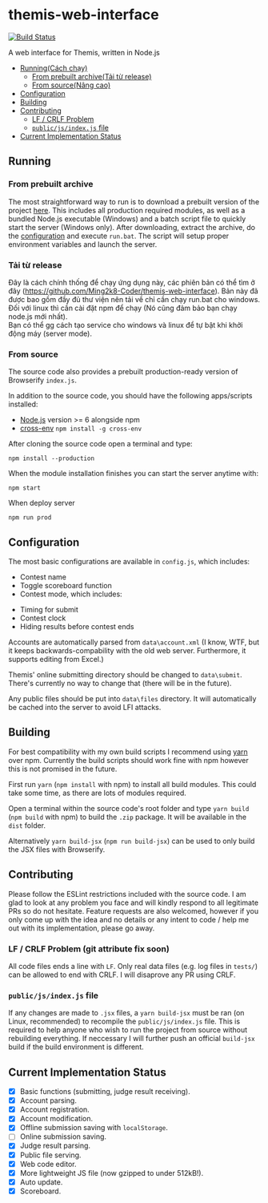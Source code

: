 # themis-web-interface
[![Build Status](https://travis-ci.org/natsukagami/themis-web-interface.svg?branch=master)](https://travis-ci.org/natsukagami/themis-web-interface)

A web interface for Themis, written in Node.js

- [Running(Cách chạy)](#running)
	- [From prebuilt archive(Tải từ release)](#from-prebuilt-archive)
	- [From source(Nâng cao)](#from-source)
- [Configuration](#configuration)
- [Building](#building)
- [Contributing](#contributing)
	- [LF / CRLF Problem](#lf--crlf-problem)
	- [`public/js/index.js` file](#publicjsindexjs-file)
- [Current Implementation Status](#current-implementation-status)

## Running
### From prebuilt archive
The most straightforward way to run is to download a prebuilt version of the project [here](https://github.com/Ming2k8-Coder/themis-web-interface). This includes all production required modules, as well as a bundled Node.js executable (Windows)  and a batch script file to quickly start the server (Windows only).
After downloading, extract the archive, do the [configuration](#configuration) and execute `run.bat`. The script will setup proper environment variables and launch the server.

### Tải từ release
Đây là cách chính thống để chạy ứng dụng này, các phiên bản có thể tìm ở đây (https://github.com/Ming2k8-Coder/themis-web-interface). Bản này đã được bao gồm đầy đủ thư viện nên tải về chỉ cần chạy run.bat cho windows.  
Đối với linux thì cần cài đặt npm để chạy (Nó cũng đảm bảo bạn chạy node.js mới nhất).  
Bạn có thể gg cách tạo service cho windows và linux để tự bật khi khởi động máy (server mode).

### From source
The source code also provides a prebuilt production-ready version of Browserify `index.js`.

In addition to the source code, you should have the following apps/scripts installed:
- [Node.js](http://nodejs.org) version >= 6 alongside npm
- [cross-env](https://www.npmjs.org/package/cross-env) `npm install -g cross-env`

After cloning the source code open a terminal and type:
```
npm install --production
```

When the module installation finishes you can start the server anytime with:
```
npm start
```
When deploy server 
```
npm run prod
```

## Configuration
The most basic configurations are available in `config.js`, which includes:
- Contest name
- Toggle scoreboard function
- Contest mode, which includes:
 + Timing for submit
 + Contest clock
 + Hiding results before contest ends

Accounts are automatically parsed from `data\account.xml` (I know, WTF, but it keeps backwards-compability with the old web server. Furthermore, it supports editing from Excel.)

Themis' online submitting directory should be changed to `data\submit`. There's currently no way to change that (there will be in the future).

Any public files should be put into `data\files` directory. It will automatically be cached into the server to avoid LFI attacks.

## Building
For best compatibility with my own build scripts I recommend using [yarn](https://yarnpkg.com) over npm. Currently the build scripts should work fine with npm however this is not promised in the future.

First run `yarn` (`npm install` with npm) to install all build modules. This could take some time, as there are lots of modules required.

Open a terminal within the source code's root folder and type `yarn build` (`npm build` with npm) to build the `.zip` package. It will be available in the `dist` folder.

Alternatively `yarn build-jsx` (`npm run build-jsx`) can be used to only build the JSX files with Browserify.

## Contributing
Please follow the ESLint restrictions included with the source code. I am glad to look at any problem you face and will kindly respond to all legitimate PRs so do not hesitate. Feature requests are also welcomed, however if you only come up with the idea and no details or any intent to code / help me out with its implementation, please go away.

### LF / CRLF Problem (git attribute fix soon)
All code files ends a line with `LF`. Only real data files (e.g. log files in `tests/`) can be allowed to end with CRLF. I will disaprove any PR using CRLF.

### `public/js/index.js` file
If any changes are made to `.jsx` files, a `yarn build-jsx` must be ran (on Linux, recommended) to recompile the `public/js/index.js` file. This is required to help anyone who wish to run the project from source without rebuilding everything. If neccessary I will further push an official `build-jsx` build if the build environment is different.

## Current Implementation Status
 - [x] Basic functions (submitting, judge result receiving).
 - [x] Account parsing.
 - [x] Account registration.
 - [x] Account modification.
 - [x] Offline submission saving with `localStorage`.
 - [ ] Online submission saving.
 - [x] Judge result parsing.
 - [x] Public file serving.
 - [x] Web code editor.
 - [x] More lightweight JS file (now gzipped to under 512kB!).
 - [x] Auto update.
 - [x] Scoreboard.
